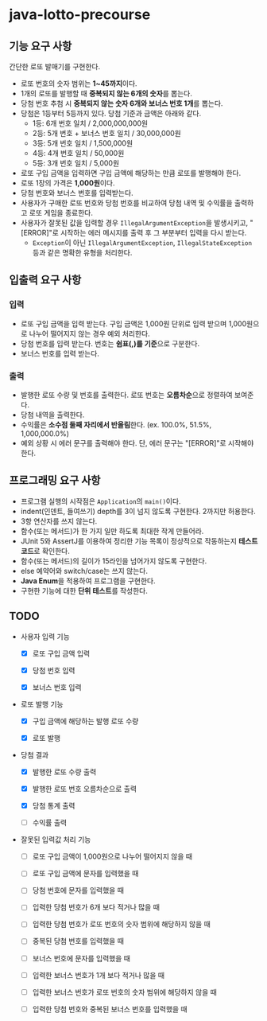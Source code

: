 # java-lotto-precourse

## 기능 요구 사항
간단한 로또 발매기를 구현한다.

- 로또 번호의 숫자 범위는 **1~45까지**이다.
- 1개의 로또를 발행할 때 **중복되지 않는 6개의 숫자**를 뽑는다.
- 당첨 번호 추첨 시 **중복되지 않는 숫자 6개와 보너스 번호 1개**를 뽑는다.
- 당첨은 1등부터 5등까지 있다. 당첨 기준과 금액은 아래와 같다.
  - 1등: 6개 번호 일치 / 2,000,000,000원
  - 2등: 5개 번호 + 보너스 번호 일치 / 30,000,000원
  - 3등: 5개 번호 일치 / 1,500,000원
  - 4등: 4개 번호 일치 / 50,000원
  - 5등: 3개 번호 일치 / 5,000원
- 로또 구입 금액을 입력하면 구입 금액에 해당하는 만큼 로또를 발행해야 한다.
- 로또 1장의 가격은 **1,000원**이다.
- 당첨 번호와 보너스 번호를 입력받는다.
- 사용자가 구매한 로또 번호와 당첨 번호를 비교하여 당첨 내역 및 수익률을 출력하고 로또 게임을 종료한다.
- 사용자가 잘못된 값을 입력할 경우 `IllegalArgumentException`을 발생시키고, "[ERROR]"로 시작하는 에러 메시지를 출력 후 그 부분부터 입력을 다시 받는다.
  - `Exception`이 아닌 `IllegalArgumentException`, `IllegalStateException` 등과 같은 명확한 유형을 처리한다.

## 입출력 요구 사항
### 입력
- 로또 구입 금액을 입력 받는다. 구입 금액은 1,000원 단위로 입력 받으며 1,000원으로 나누어 떨어지지 않는 경우 예외 처리한다.
- 당첨 번호를 입력 받는다. 번호는 **쉼표(,)를 기준**으로 구분한다.
- 보너스 번호를 입력 받는다.
### 출력
- 발행한 로또 수량 및 번호를 출력한다. 로또 번호는 **오름차순**으로 정렬하여 보여준다.
- 당첨 내역을 출력한다.
- 수익률은 **소수점 둘째 자리에서 반올림**한다. (ex. 100.0%, 51.5%, 1,000,000.0%)
- 예외 상황 시 에러 문구를 출력해야 한다. 단, 에러 문구는 "[ERROR]"로 시작해야 한다.

## 프로그래밍 요구 사항
- 프로그램 실행의 시작점은 `Application`의 `main()`이다.
- indent(인덴트, 들여쓰기) depth를 3이 넘지 않도록 구현한다. 2까지만 허용한다.
- 3항 연산자를 쓰지 않는다.
- 함수(또는 메서드)가 한 가지 일만 하도록 최대한 작게 만들어라.
- JUnit 5와 AssertJ를 이용하여 정리한 기능 목록이 정상적으로 작동하는지 **테스트 코드**로 확인한다.
- 함수(또는 메서드)의 길이가 15라인을 넘어가지 않도록 구현한다.
- else 예약어와 switch/case는 쓰지 않는다.
- **Java Enum**을 적용하여 프로그램을 구현한다.
- 구현한 기능에 대한 **단위 테스트**를 작성한다.

## TODO
- 사용자 입력 기능
  - [X] 로또 구입 금액 입력
  - [X] 당첨 번호 입력
  - [X] 보너스 번호 입력


- 로또 발행 기능
  - [X] 구입 금액에 해당하는 발행 로또 수량
  - [X] 로또 발행


- 당첨 결과
  - [X] 발행한 로또 수량 출력
  - [X] 발행한 로또 번호 오름차순으로 출력
  - [X] 당첨 통계 출력
  - [ ] 수익률 출력


- 잘못된 입력값 처리 기능
  - [ ] 로또 구입 금액이 1,000원으로 나누어 떨어지지 않을 때
  - [ ] 로또 구입 금액에 문자를 입력했을 때
  
  - [ ] 당첨 번호에 문자를 입력했을 때
  - [ ] 입력한 당첨 번호가 6개 보다 적거나 많을 때
  - [ ] 입력한 당첨 번호가 로또 번호의 숫자 범위에 해당하지 않을 때
  - [ ] 중복된 당첨 번호를 입력했을 때

  - [ ] 보너스 번호에 문자를 입력했을 때
  - [ ] 입력한 보너스 번호가 1개 보다 적거나 많을 때
  - [ ] 입력한 보너스 번호가 로또 번호의 숫자 범위에 해당하지 않을 때
  - [ ] 입력한 당첨 번호와 중복된 보너스 번호를 입력했을 때